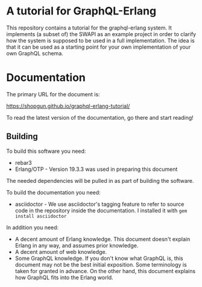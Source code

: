 # A tutorial for GraphQL-Erlang

This repository contains a tutorial for the graphql-erlang system. It
implements (a subset of) the SWAPI as an example project in order to
clarify how the system is supposed to be used in a full
implementation. The idea is that it can be used as a starting point for
your own implementation of your own GraphQL schema.

# Documentation

The primary URL for the document is:

https://shopgun.github.io/graphql-erlang-tutorial/

To read the latest version of the documentation, go there and start
reading!

## Building

To build this software you need:

* rebar3
* Erlang/OTP - Version 19.3.3 was used in preparing this document

The needed dependencies will be pulled in as part of building the
software.

To build the documentation you need:

* asciidoctor - We use asciidoctor's tagging feature to refer to
  source code in the repository inside the documentation. I installed
  it with `gem install asciidoctor`

In addition you need:

* A decent amount of Erlang knowledge. This document doesn't explain
  Erlang in any way, and assumes prior knowledge.
* A decent amount of web knowledge.
* Some GraphQL knowledge. If you don't know what GraphQL is, this
  document may not be the best initial exposition. Some terminology
  is taken for granted in advance. On the other hand, this document
  explains how GraphQL fits into the Erlang world.

